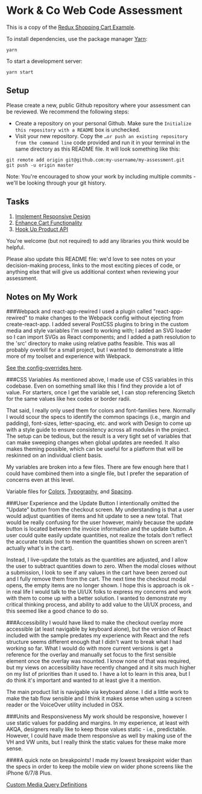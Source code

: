# Work & Co Web Code Assessment

This is a copy of the [Redux Shopping Cart Example](https://github.com/reactjs/redux/tree/master/examples/shopping-cart).

To install dependencies, use the package manager [Yarn](https://yarnpkg.com/en/):

```
yarn
```

To start a development server:

```
yarn start
```

## Setup

Please create a new, public Github repository where your assessment can be reviewed. We recommend the following steps:

- Create a repository on your personal Github. Make sure the `Initialize this repository with a README` box is unchecked.
- Visit your new repository. Copy the `…or push an existing repository from the command line` code provided and run it in your terminal in the same directory as this README file. It will look something like this:

```
git remote add origin git@github.com:my-username/my-assessment.git
git push -u origin master
```

Note: You're encouraged to show your work by including multiple commits - we'll be looking through your git history.

## Tasks

1. [Implement Responsive Design](/tasks/01-responsive-design.md)
2. [Enhance Cart Functionality](/tasks/02-cart-enhancements.md)
3. [Hook Up Product API](/tasks/03-product-api.md)

You're welcome (but not required) to add any libraries you think would be helpful.

Please also update this README file: we'd love to see notes on your decision-making process, links to the most exciting pieces of code, or anything else that will give us additional context when reviewing your assessment.

## Notes on My Work
###Webpack and react-app-rewired
I used a plugin called "react-app-rewired" to make changes to the Webpack config without ejecting from create-react-app. I added several PostCSS plugins to bring in the custom media and style variables I'm used to working with; I added an SVG loader so I can import SVGs as React components; and I added a path resolution to the 'src' directory to make using relative paths feasible. This was all probably overkill for a small project, but I wanted to demonstrate a little more of my toolset and experience with Webpack.

[See the config-overrides here](./config-overrides.js).

###CSS Variables
As mentioned above, I made use of CSS variables in this codebase. Even on something small like this I find they provide a lot of value. For starters, once I get the variable set, I can stop referencing Sketch for the same values like hex codes or border radii.

That said, I really only used them for colors and font-families here. Normally I would scour the specs to identify the common spacings (i.e., margin and padding), font-sizes, letter-spacing, etc. and work with Design to come up with a style guide to ensure consistency across all modules in the project. The setup can be tedious, but the result is a very tight set of variables that can make sweeping changes when global updates are needed. It also makes theming possible, which can be useful for a platform that will be reskinned on an individual client basis.

My variables are broken into a few files. There are few enough here that I could have combined them into a single file, but I prefer the separation of concerns even at this level.
 
Variable files for [Colors](./src/globals/css/variables.colors.css), [Typography](./src/globals/css/variables.typography.css), and [Spacing](./src/globals/css/variables.spacing.css).   

###User Experience and the Update Button
I intentionally omitted the "Update" button from the checkout screen. My understanding is that a user would adjust quantities of items and hit update to see a new total. That would be really confusing for the user however, mainly because the update button is located between the invoice information and the update button. A user could quite easily update quantities, not realize the totals don't reflect the accurate totals (not to mention the quantities shown on screen aren't actually what's in the cart). 

Instead, I live-update the totals as the quantities are adjusted, and I allow the user to subtract quantities down to zero. When the modal closes without a submission, I look to see if any values in the cart have been zeroed out and I fully remove them from the cart. The next time the checkout modal opens, the empty items are no longer shown. I hope this is approach is ok - in real life I would talk to the UI/UX folks to express my concerns and work with them to come up with a better solution. I wanted to demonstrate my critical thinking process, and ability to add value to the UI/UX process, and this seemed like a good chance to do so. 

###Accessibility
I would have liked to make the checkout overlay more accessible (at least navigable by keyboard alone), but the version of React included with the sample predates my experience with React and the refs structure seems different enough that I didn't want to break what I had working so far. What I would do with more current versions is get a reference for the overlay and manually set focus to the first sensible element once the overlay was mounted. I know none of that was required, but my views on accessibility have recently changed and it sits much higher on my list of priorities than it used to. I have a lot to learn in this area, but I do think it's important and wanted to at least give it a mention.

The main product list is navigable via keyboard alone. I did a little work to make the tab flow sensible and I think it makes sense when using a screen reader or the VoiceOver utility included in OSX.

###Units and Responsiveness
My work should be responsive, however I use static values for padding and margins. In my experience, at least with AKQA, designers really like to keep those values static - i.e., predictable. However, I could have made them responsive as well by making use of the VH and VW units, but I really think the static values for these make more sense.

####A quick note on breakpoints!
I made my lowest breakpoint wider than the specs in order to keep the mobile view on wider phone screens like the iPhone 6/7/8 Plus.

[Custom Media Query Definitions](./src/globals/css/media-queries.css)